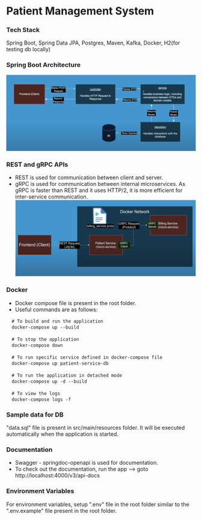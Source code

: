 # Patient Management System

### Tech Stack
Spring Boot, Spring Data JPA, Postgres, Maven, Kafka, Docker, H2(for testing db locally)

### Spring Boot Architecture
![Spring-Boot-Architecture](https://github.com/naveen-v-v/patient-management-system/blob/main/architectures/springboot-architecture.png)

### REST and gRPC APIs
- REST is used for communication between client and server.
- gRPC is used for communication between internal microservices. As gRPC is faster than REST and it uses HTTP/2, it is more efficient for inter-service communication.
![gRPC-Architecture](https://github.com/naveen-v-v/patient-management-system/blob/main/architectures/gRPC%20architecture.png)

### Docker
- Docker compose file is present in the root folder.
- Useful commands are as follows:
```
  # To build and run the application
  docker-compose up --build
  
  # To stop the application
  docker-compose down
  
  # To run specific service defined in docker-compose file
  docker-compose up patient-service-db
  
  # To run the application in detached mode
  docker-compose up -d --build
  
  # To view the logs
  docker-compose logs -f
  ```
### Sample data for DB
"data.sql" file is present in src/main/resources folder. It will be executed automatically when the application is started.

### Documentation
- Swagger - springdoc-openapi is used for documentation.
- To check out the documentation, run the app --> goto http://localhost:4000/v3/api-docs

### Environment Variables
For environment variables, setup ".env" file in the root folder similar to the ".env.example" file present in the root folder.